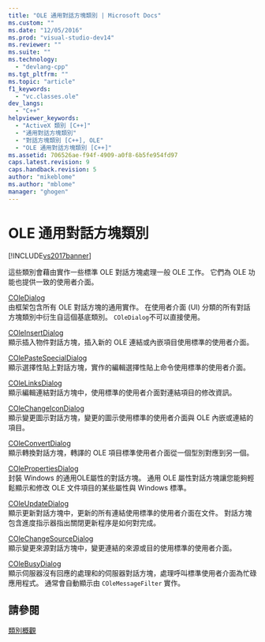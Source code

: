 ```yaml
---
title: "OLE 通用對話方塊類別 | Microsoft Docs"
ms.custom: ""
ms.date: "12/05/2016"
ms.prod: "visual-studio-dev14"
ms.reviewer: ""
ms.suite: ""
ms.technology: 
  - "devlang-cpp"
ms.tgt_pltfrm: ""
ms.topic: "article"
f1_keywords: 
  - "vc.classes.ole"
dev_langs: 
  - "C++"
helpviewer_keywords: 
  - "ActiveX 類別 [C++]"
  - "通用對話方塊類別"
  - "對話方塊類別 [C++], OLE"
  - "OLE 通用對話方塊類別 [C++]"
ms.assetid: 706526ae-f94f-4909-a0f8-6b5fe954fd97
caps.latest.revision: 9
caps.handback.revision: 5
author: "mikeblome"
ms.author: "mblome"
manager: "ghogen"
---
```

# OLE 通用對話方塊類別
[!INCLUDE[vs2017banner](../assembler/inline/includes/vs2017banner.md)]

這些類別會藉由實作一些標準 OLE 對話方塊處理一般 OLE 工作。  它們為 OLE 功能也提供一致的使用者介面。  
  
 [COleDialog](../mfc/reference/coledialog-class.md)  
 由框架包含所有 OLE 對話方塊的通用實作。  在使用者介面 \(UI\) 分類的所有對話方塊類別中衍生自這個基底類別。  `COleDialog`不可以直接使用。  
  
 [COleInsertDialog](../mfc/reference/coleinsertdialog-class.md)  
 顯示插入物件對話方塊，插入新的 OLE 連結或內嵌項目使用標準的使用者介面。  
  
 [COlePasteSpecialDialog](../mfc/reference/colepastespecialdialog-class.md)  
 顯示選擇性貼上對話方塊，實作的編輯選擇性貼上命令使用標準的使用者介面。  
  
 [COleLinksDialog](../mfc/reference/colelinksdialog-class.md)  
 顯示編輯連結對話方塊中，使用標準的使用者介面對連結項目的修改資訊。  
  
 [COleChangeIconDialog](../mfc/reference/colechangeicondialog-class.md)  
 顯示變更圖示對話方塊，變更的圖示使用標準的使用者介面與 OLE 內嵌或連結的項目。  
  
 [COleConvertDialog](../mfc/reference/coleconvertdialog-class.md)  
 顯示轉換對話方塊，轉譯的 OLE 項目標準使用者介面從一個型別對應到另一個。  
  
 [COlePropertiesDialog](../mfc/reference/colepropertiesdialog-class.md)  
 封裝 Windows 的通用OLE屬性的對話方塊。  通用 OLE 屬性對話方塊讓您能夠輕鬆顯示和修改 OLE 文件項目的某些屬性與 Windows 標準。  
  
 [COleUpdateDialog](../mfc/reference/coleupdatedialog-class.md)  
 顯示更新對話方塊中，更新的所有連結使用標準的使用者介面在文件。  對話方塊包含進度指示器指出關閉更新程序是如何對完成。  
  
 [COleChangeSourceDialog](../mfc/reference/colechangesourcedialog-class.md)  
 顯示變更來源對話方塊中，變更連結的來源或目的使用標準的使用者介面。  
  
 [COleBusyDialog](../mfc/reference/colebusydialog-class.md)  
 顯示伺服器沒有回應的處理和的伺服器對話方塊，處理呼叫標準使用者介面為忙碌應用程式。  通常會自動顯示由 `COleMessageFilter` 實作。  
  
## 請參閱  
 [類別概觀](../mfc/class-library-overview.md)